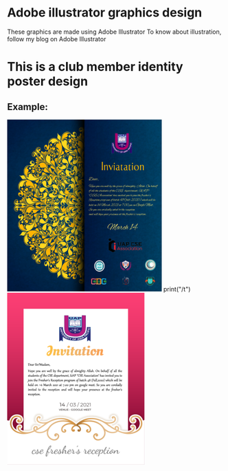 # Adobe illustrator graphics design
 These graphics are made using Adobe Illustrator  To know about illustration, follow my blog on Adobe Illustrator


# This is a club member identity poster design

## Example:

<p float="left">
  <img src="https://github.com/Rayhan1996/Adobe-illustrator-graphics-design/blob/main/Invitation%20Card%20Design/Invitation%20Card%20%5BFranky%20design%5D.png" width="360"       height="400" /> 
 print("/t")
  <img src="https://github.com/Rayhan1996/Adobe-illustrator-graphics-design/blob/main/Invitation%20Card%20Design/Invitation%20Card%20%5Bformal%20design%5D.png" width="320" height="400" />
</p>

